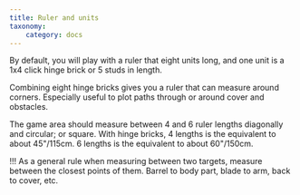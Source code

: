 ```yaml
---
title: Ruler and units
taxonomy:
    category: docs
---
```

By default, you will play with a ruler that
eight units long, and one unit is a 1x4
click hinge brick or 5 studs in length.

Combining eight hinge bricks gives you a
ruler that can measure around corners.
Especially useful to plot paths through or
around cover and obstacles.

The game area should measure between
4 and 6 ruler lengths diagonally and circular;
or square. With hinge bricks, 4
lengths is the equivalent to about
45"/115cm. 6 lengths is the equivalent to
about 60"/150cm.

!!! As a general rule when measuring between two targets, measure between the closest points of them. Barrel to body part, blade to arm, back to cover, etc.
